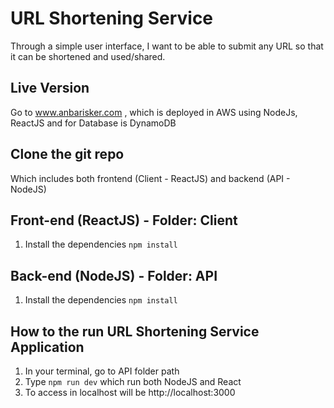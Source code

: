 # URL Shortening Service
Through a simple user interface, I want to be able to submit any URL so that it can be shortened and used/shared.

## Live Version
Go to www.anbarisker.com , which is deployed in AWS using NodeJs, ReactJS and for Database is DynamoDB

## Clone the git repo
Which includes both frontend (Client - ReactJS) and backend (API - NodeJS)

## Front-end (ReactJS) - Folder: Client
1. Install the dependencies
   `npm install`
  
## Back-end (NodeJS) - Folder: API
1. Install the dependencies
  `npm install`
  
## How to the run URL Shortening Service Application
1. In your terminal, go to API folder path
2. Type `npm run dev` which run both NodeJS and React
3. To access in localhost will be http://localhost:3000



